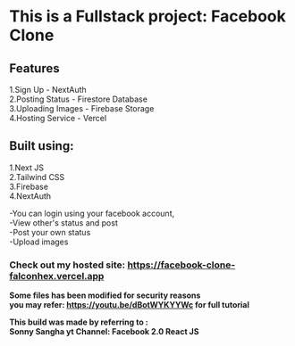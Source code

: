 # This is a Fullstack project: Facebook Clone  
## Features
1.Sign Up - NextAuth  
2.Posting Status - Firestore Database    
3.Uploading Images - Firebase Storage   
4.Hosting Service - Vercel    

## Built using:  
1.Next JS  
2.Tailwind CSS  
3.Firebase  
4.NextAuth
  
  
-You can login using your facebook account,  
-View other's status and post  
-Post your own status  
-Upload images  

### Check out my hosted site: https://facebook-clone-falconhex.vercel.app
  
**Some files has been modified for security reasons  
you may refer: https://youtu.be/dBotWYKYYWc for full tutorial**  

**This build was made by referring to :  
Sonny Sangha yt Channel: Facebook 2.0 React JS**
